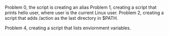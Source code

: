 Problem 0, the script is creating an alias
Problem 1, creating a script that prints hello user, where user is the current Linux user.
Problem 2, creating a script that adds /action as the last directory in $PATH.

Problem 4, creating a script that lists enviornment variables.
